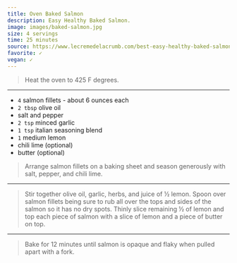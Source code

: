 ```yaml
---
title: Oven Baked Salmon
description: Easy Healthy Baked Salmon.
image: images/baked-salmon.jpg
size: 4 servings
time: 25 minutes
source: https://www.lecremedelacrumb.com/best-easy-healthy-baked-salmon/
favorite: ✓
vegan: ✓
---
```


> Heat the oven to 425 F degrees.

---

* `4` salmon fillets - about 6 ounces each
* `2 tbsp` olive oil
* salt and pepper
* `2 tsp` minced garlic
* `1 tsp` italian seasoning blend
* `1` medium lemon
* chili lime (optional)
* butter (optional)

> Arrange salmon fillets on a baking sheet and season generously with salt, pepper, and chili lime.

---

> Stir together olive oil, garlic, herbs, and juice of ½ lemon. Spoon over salmon fillets being sure to rub all over the tops and sides of the salmon so it has no dry spots. Thinly slice remaining ½ of lemon and top each piece of salmon with a slice of lemon and a piece of butter on top.

---

> Bake for 12 minutes until salmon is opaque and flaky when pulled apart with a fork.
